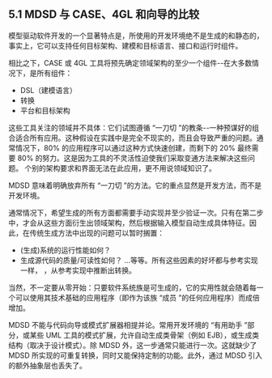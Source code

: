 ## 5.1 MDSD 与 CASE、4GL 和向导的比较
模型驱动软件开发的一个显著特点是，所使用的开发环境绝不是生成的和静态的，事实上，它可以支持任何目标架构、建模和目标语言、接口和运行时组件。

相比之下，CASE 或 4GL 工具将预先确定领域架构的至少一个组件--在大多数情况下，是所有组件：
- DSL（建模语言）
- 转换
- 平台和目标架构

这些工具关注的领域并不具体：它们试图遵循 “一刀切 ”的教条--一种预谋好的组合适合所有应用。这种假设在实践中是完全不现实的，而且会导致严重的问题。通常情况下，80% 的应用程序可以通过这种方式快速创建，而剩下的 20% 最终需要 80% 的努力。这是因为工具的不灵活性迫使我们采取变通方法来解决这些问题。 个别的架构要求和界面无法在此应用，更不用说领域知识了。

MDSD 意味着明确放弃所有 “一刀切 ”的方法。它的重点显然是开发方法，而不是开发环境。

通常情况下，希望生成的所有方面都需要手动实现并至少验证一次。只有在第二步中，才会从这些方面衍生出领域架构，然后根据输入模型自动生成具体特征。因此，在传统生成方法中出现的问题可以暂时搁置：
- (生成)系统的运行性能如何？
- 生成源代码的质量/可读性如何？
...等等。所有这些因素的好坏都与参考实现一样，
，从参考实现中推断出转换。

当然，不一定要从零开始：只要软件系统族是可生成的，它的实用性就会随着每一个可以使用其技术基础的应用程序（即作为该族 “成员 ”的任何应用程序）而成倍增加。

MDSD 不能与代码向导或模式扩展器相提并论。常用开发环境的 “有用助手 ”部分，或某些 UML 工具的模式扩展，允许自动生成类骨架（例如 EJB），或生成类结构（取决于设计模式）。除 MDSD 外，这一步通常只能进行一次。这就缺少了 MDSD 所实现的可重复转换，同时又能保持定制的功能。此外，通过 MDSD 引入的额外抽象层也丢失了。

